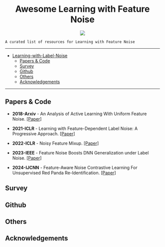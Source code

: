 <div align="center">
    <h1>Awesome Learning with Feature Noise</h1>
    <a href="https://awesome.re"><img src="https://awesome.re/badge.svg"/></a>
</div>

    A curated list of resources for Learning with Feature Noise

---

- [Learning-with-Label-Noise](#learning-with-feature-noise)
  - [Papers & Code](#papers--code)
  - [Survey](#survey)
  - [Github](#github)
  - [Others](#others)
  - [Acknowledgements](#acknowledgements)

---

## Papers & Code

* **2018-Arxiv** - An Analysis of Active Learning With Uniform Feature Noise. [[Paper]](https://ar5iv.labs.arxiv.org/html/2308.01609)

* **2021-ICLR** - Learning with Feature-Dependent Label Noise: A Progressive Approach. [[Paper]](https://ar5iv.labs.arxiv.org/html/2103.07756)

* **2022-ICLR** - Noisy Feature Mixup. [[Paper]](https://ar5iv.labs.arxiv.org/html/2308.01609)

* **2023-IEEE** - Feature Noise Boosts DNN Generalization under Label Noise. [[Paper]](https://ar5iv.labs.arxiv.org/html/2308.01609)

* **2024-IJCNN** - Feature-Aware Noise Contrastive Learning For Unsupervised Red Panda Re-Identification. [[Paper]](https://ar5iv.labs.arxiv.org/html/2405.00468)


## Survey

## Github

## Others

## Acknowledgements